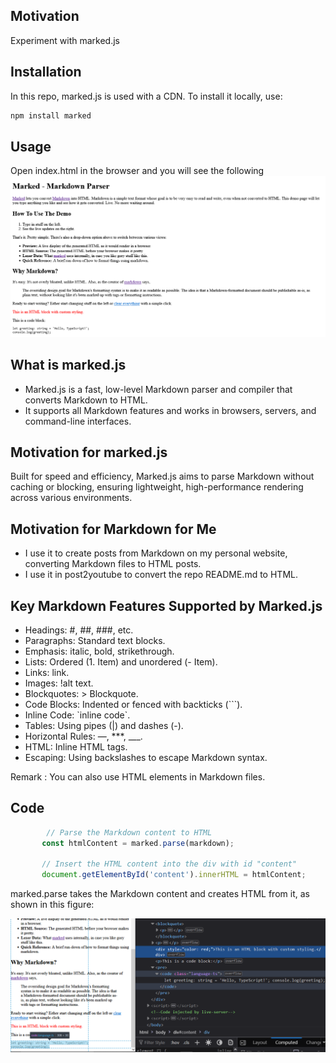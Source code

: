 <h2>Motivation</h2>
Experiment with marked.js


<h2>Installation</h2>
In this repo, marked.js is used with a CDN. To install it locally, use:

```bash
npm install marked
```
<h2>Usage</h2> 
Open index.html in the browser and you will see the following

<img src='./figs/screenshot.png'/>

<h2>What is marked.js</h2> <ul> <li>Marked.js is a fast, low-level Markdown parser and compiler that converts Markdown to HTML.</li> <li>It supports all Markdown features and works in browsers, servers, and command-line interfaces.</li> </ul>

<h2>Motivation for marked.js</h2> Built for speed and efficiency, Marked.js aims to parse Markdown without caching or blocking, ensuring lightweight, high-performance rendering across various environments.

<h2>Motivation for Markdown for Me</h2> 
<ul> 
<li>I use it to create posts from Markdown on my personal website, converting Markdown files to HTML posts.</li> 
<li>I use it in post2youtube to convert the repo README.md to HTML.</li> 
</ul>

<h2>Key Markdown Features Supported by Marked.js</h2> 
<ul>
 <li>Headings: #, ##, ###, etc.</li> <li>Paragraphs: Standard text blocks.</li> <li>Emphasis: italic, bold, strikethrough.</li> <li>Lists: Ordered (1. Item) and unordered (- Item).</li> 
 <li>Links: link.</li> 
 <li>Images: !alt text.</li> 
 <li>Blockquotes: > Blockquote.</li> 
 <li>Code Blocks: Indented or fenced with backticks (```).</li> 
 <li>Inline Code: `inline code`.</li> 
 <li>Tables: Using pipes (|) and dashes (-).</li> 
 <li>Horizontal Rules: —, ***, ___.</li> 
 <li>HTML: Inline HTML tags.</li> 
 <li>Escaping: Using backslashes to escape Markdown syntax.</li> 
 </ul>

Remark :  You can also use HTML elements in Markdown files.

<h2>Code</h2>

```javascript
        // Parse the Markdown content to HTML
       const htmlContent = marked.parse(markdown);

       // Insert the HTML content into the div with id "content"
       document.getElementById('content').innerHTML = htmlContent;
```

marked.parse takes the Markdown content and creates HTML from it, as shown in this figure:

<img src = './figs/resulted-html.png'>

